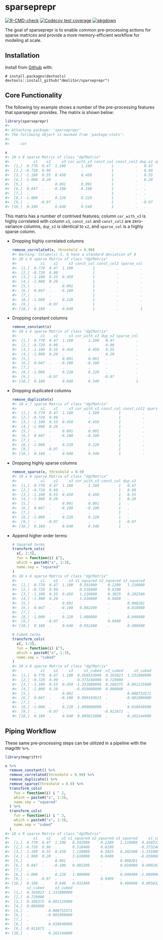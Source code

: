 
<!-- README.md is generated from README.Rmd. Please edit that file -->

# sparseprepr

<!-- badges: start -->

[![R-CMD-check](https://github.com/dmolitor/sparseprepr/workflows/R-CMD-check/badge.svg)](https://github.com/dmolitor/sparseprepr/actions)
[![Codecov test
coverage](https://codecov.io/gh/dmolitor/sparseprepr/branch/main/graph/badge.svg?token=PCAC1RA7GE)](https://codecov.io/gh/dmolitor/sparseprepr?branch=main)
[![pkgdown](https://github.com/dmolitor/sparseprepr/workflows/pkgdown/badge.svg)](https://github.com/dmolitor/sparseprepr/actions)
<!-- badges: end -->

The goal of sparseprepr is to enable common pre-processing actions for
sparse matrices and provide a more memory-efficient workflow for
modeling at scale.

## Installation

Install from [Github](https://github.com) with:

    # install.packages(devtools)
    devtools::install_github("dmolitor/sparseprepr")

## Core Functionality

The following toy example shows a number of the pre-processing features
that sparseprepr provides. The matrix is shown below:

``` r
library(sparseprepr)
#> 
#> Attaching package: 'sparseprepr'
#> The following object is masked from 'package:stats':
#> 
#>     cor

x
#> 10 x 8 sparse Matrix of class "dgCMatrix"
#>           x1    x2     x3 cor_with_x3 const_col const_col2 dup_x2 sparse_col
#>  [1,]  0.770  0.47  1.100       1.100         1          .   0.47          .
#>  [2,] -0.720  0.90  .           .             1          .   0.90          .
#>  [3,] -1.100  0.55  0.450       0.450         1          .   0.55          .
#>  [4,] -1.900  0.20  .           .             1          .   0.20          .
#>  [5,]  .      .     0.091       0.091         1          .   .             .
#>  [6,]  0.047  .    -0.100      -0.100         1          .   .             .
#>  [7,]  .      .     .           .             1          .   .             .
#>  [8,] -1.000  .     0.220       0.220         1          .   .             .
#>  [9,]  .     -0.97  .           .             1          .  -0.97          .
#> [10,]  0.180  .     0.640       0.540         1          .   .             1
```

This matrix has a number of contrived features; column `cor_with_x3` is
highly correlated with column `x3`, `const_col` and `const_col2` are
zero-variance columns, `dup_x2` is identical to `x2`, and `sparse_col`
is a highly sparse column.

-   Dropping highly correlated columns

    ``` r
    remove_correlated(x, threshold = 0.99)
    #> Warning: Column(s) 5, 6 have a standard deviation of 0
    #> 10 x 6 sparse Matrix of class "dgCMatrix"
    #>           x1    x2     x3 const_col const_col2 sparse_col
    #>  [1,]  0.770  0.47  1.100         1          .          .
    #>  [2,] -0.720  0.90  .             1          .          .
    #>  [3,] -1.100  0.55  0.450         1          .          .
    #>  [4,] -1.900  0.20  .             1          .          .
    #>  [5,]  .      .     0.091         1          .          .
    #>  [6,]  0.047  .    -0.100         1          .          .
    #>  [7,]  .      .     .             1          .          .
    #>  [8,] -1.000  .     0.220         1          .          .
    #>  [9,]  .     -0.97  .             1          .          .
    #> [10,]  0.180  .     0.640         1          .          1
    ```

-   Dropping constant columns

    ``` r
    remove_constant(x)
    #> 10 x 6 sparse Matrix of class "dgCMatrix"
    #>           x1    x2     x3 cor_with_x3 dup_x2 sparse_col
    #>  [1,]  0.770  0.47  1.100       1.100   0.47          .
    #>  [2,] -0.720  0.90  .           .       0.90          .
    #>  [3,] -1.100  0.55  0.450       0.450   0.55          .
    #>  [4,] -1.900  0.20  .           .       0.20          .
    #>  [5,]  .      .     0.091       0.091   .             .
    #>  [6,]  0.047  .    -0.100      -0.100   .             .
    #>  [7,]  .      .     .           .       .             .
    #>  [8,] -1.000  .     0.220       0.220   .             .
    #>  [9,]  .     -0.97  .           .      -0.97          .
    #> [10,]  0.180  .     0.640       0.540   .             1
    ```

-   Dropping duplicated columns

    ``` r
    remove_duplicate(x)
    #> 10 x 7 sparse Matrix of class "dgCMatrix"
    #>           x1    x2     x3 cor_with_x3 const_col const_col2 sparse_col
    #>  [1,]  0.770  0.47  1.100       1.100         1          .          .
    #>  [2,] -0.720  0.90  .           .             1          .          .
    #>  [3,] -1.100  0.55  0.450       0.450         1          .          .
    #>  [4,] -1.900  0.20  .           .             1          .          .
    #>  [5,]  .      .     0.091       0.091         1          .          .
    #>  [6,]  0.047  .    -0.100      -0.100         1          .          .
    #>  [7,]  .      .     .           .             1          .          .
    #>  [8,] -1.000  .     0.220       0.220         1          .          .
    #>  [9,]  .     -0.97  .           .             1          .          .
    #> [10,]  0.180  .     0.640       0.540         1          .          1
    ```

-   Dropping highly sparse columns

    ``` r
    remove_sparse(x, threshold = 0.9)
    #> 10 x 6 sparse Matrix of class "dgCMatrix"
    #>           x1    x2     x3 cor_with_x3 const_col dup_x2
    #>  [1,]  0.770  0.47  1.100       1.100         1   0.47
    #>  [2,] -0.720  0.90  .           .             1   0.90
    #>  [3,] -1.100  0.55  0.450       0.450         1   0.55
    #>  [4,] -1.900  0.20  .           .             1   0.20
    #>  [5,]  .      .     0.091       0.091         1   .   
    #>  [6,]  0.047  .    -0.100      -0.100         1   .   
    #>  [7,]  .      .     .           .             1   .   
    #>  [8,] -1.000  .     0.220       0.220         1   .   
    #>  [9,]  .     -0.97  .           .             1  -0.97
    #> [10,]  0.180  .     0.640       0.540         1   .
    ```

-   Append higher order terms:

    ``` r
    # Squared terms
    transform_cols(
      x[, 1:3], 
      fun = function(i) i^2, 
      which = paste0("x", 1:3), 
      name.sep = "squared"
    )
    #> 10 x 6 sparse Matrix of class "dgCMatrix"
    #>           x1    x2     x3 x1_squared x2_squared x3_squared
    #>  [1,]  0.770  0.47  1.100   0.592900     0.2209   1.210000
    #>  [2,] -0.720  0.90  .       0.518400     0.8100   .       
    #>  [3,] -1.100  0.55  0.450   1.210000     0.3025   0.202500
    #>  [4,] -1.900  0.20  .       3.610000     0.0400   .       
    #>  [5,]  .      .     0.091   .            .        0.008281
    #>  [6,]  0.047  .    -0.100   0.002209     .        0.010000
    #>  [7,]  .      .     .       .            .        .       
    #>  [8,] -1.000  .     0.220   1.000000     .        0.048400
    #>  [9,]  .     -0.97  .       .            0.9409   .       
    #> [10,]  0.180  .     0.640   0.032400     .        0.409600

    # Cubed terms
    transform_cols(
      x[, 1:3], 
      fun = function(i) i^3, 
      which = paste0("x", 1:3), 
      name.sep = "cubed"
    )
    #> 10 x 6 sparse Matrix of class "dgCMatrix"
    #>           x1    x2     x3     x1_cubed  x2_cubed     x3_cubed
    #>  [1,]  0.770  0.47  1.100  0.456533000  0.103823  1.331000000
    #>  [2,] -0.720  0.90  .     -0.373248000  0.729000  .          
    #>  [3,] -1.100  0.55  0.450 -1.331000000  0.166375  0.091125000
    #>  [4,] -1.900  0.20  .     -6.859000000  0.008000  .          
    #>  [5,]  .      .     0.091  .            .         0.000753571
    #>  [6,]  0.047  .    -0.100  0.000103823  .        -0.001000000
    #>  [7,]  .      .     .      .            .         .          
    #>  [8,] -1.000  .     0.220 -1.000000000  .         0.010648000
    #>  [9,]  .     -0.97  .      .           -0.912673  .          
    #> [10,]  0.180  .     0.640  0.005832000  .         0.262144000
    ```

## Piping Workflow

These same pre-processing steps can be utilized in a pipeline with the
magrittr `%>%`.

``` r
library(magrittr)

x %>%
  remove_constant() %>%
  remove_correlated(threshold = 0.99) %>%
  remove_duplicate() %>%
  remove_sparse(threshold = 0.9) %>%
  transform_cols(
    fun = function(i) i ^ 2,
    which = paste0("x", 1:3),
    name.sep = "squared"
  ) %>%
  transform_cols(
    fun = function(i) i ^ 3,
    which = paste0("x", 1:3),
    name.sep = "cubed"
  )
#> 10 x 9 sparse Matrix of class "dgCMatrix"
#>           x1    x2     x3 x1_squared x2_squared x3_squared     x1_cubed
#>  [1,]  0.770  0.47  1.100   0.592900     0.2209   1.210000  0.456533000
#>  [2,] -0.720  0.90  .       0.518400     0.8100   .        -0.373248000
#>  [3,] -1.100  0.55  0.450   1.210000     0.3025   0.202500 -1.331000000
#>  [4,] -1.900  0.20  .       3.610000     0.0400   .        -6.859000000
#>  [5,]  .      .     0.091   .            .        0.008281  .          
#>  [6,]  0.047  .    -0.100   0.002209     .        0.010000  0.000103823
#>  [7,]  .      .     .       .            .        .         .          
#>  [8,] -1.000  .     0.220   1.000000     .        0.048400 -1.000000000
#>  [9,]  .     -0.97  .       .            0.9409   .         .          
#> [10,]  0.180  .     0.640   0.032400     .        0.409600  0.005832000
#>        x2_cubed     x3_cubed
#>  [1,]  0.103823  1.331000000
#>  [2,]  0.729000  .          
#>  [3,]  0.166375  0.091125000
#>  [4,]  0.008000  .          
#>  [5,]  .         0.000753571
#>  [6,]  .        -0.001000000
#>  [7,]  .         .          
#>  [8,]  .         0.010648000
#>  [9,] -0.912673  .          
#> [10,]  .         0.262144000
```
